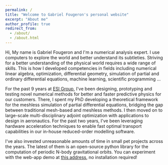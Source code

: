 ```yaml
---
permalink: /
title: "Welcome to Gabriel Fougeron's personal website"
excerpt: "About me"
author_profile: true
redirect_from: 
  - /about/
  - /about.html
---
```


Hi, My name is Gabriel Fougeron and I'm a numerical analysis expert. I use computers to explore the world and better understand its subtleties.
Striving for a better understanding of the physical world requires a wide range of skills. This is how I developed competencies in fields including numerical linear algebra, optimization, differential geometry, simulation of partial and ordinary differential equations, machine learning, scientific programming ...

For the past 9 years at [ESI Group](https://www.esi-group.com/), I've been designing, prototyping and testing novel numerical methods for better and faster predictive physics for our customers.
There, I spent my PhD developing a theoretical framework for the meshless simulation of partial differential equations, bridging the gap between traditional mesh-based and meshless methods.
I then moved on to large-scale multi-disciplinary adjoint optimization with applications to design in aeronautics.
For the past two years, I've been leveraging hardware acceleration techniques to enable fast optimal transport capabilities in our in-house reduced-order modelling software.

I've also invested unreasonable amounts of time in small pet projects across the years. The latest of them is an open-source python library for the computation of periodic N-body gravitational orbits. You can experiment with the web-app demo at [this address](https://gabrielfougeron.github.io/choreo/), no installation required!



